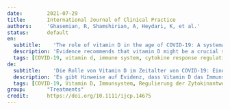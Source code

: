 ```yaml
---
date:        2021-07-29
title:       International Journal of Clinical Practice 
authors:     'Ghasemian, R, Shamshirian, A, Heydari, K, et al.'
status:      default
en:
  subtitle:    'The role of vitamin D in the age of COVID-19: A systematic review and meta-analysis'
  description: 'Evidence recommends that vitamin D might be a crucial supportive agent for the immune system, mainly in cytokine response regulation against COVID-19. Hence, we carried out a systematic review and meta-analysis in order to maximise the use of everything that exists about the role of vitamin D in the COVID-19. A systematic search was performed in PubMed, Scopus, Embase and Web of Science up to December 18, 2020. Studies focused on the role of vitamin D in confirmed COVID-19 patients were entered into the systematic review. Twenty-three studies containing 11 901 participants entered into the meta-analysis. The meta-analysis indicated that 41% of COVID-19 patients were suffering from vitamin D deficiency, and in 42% of patients, levels of vitamin D were insufficient. The serum 25-hydroxyvitamin D concentration was 20.3 ng/mL among all COVID-19 patients. The odds of getting infected with SARS-CoV-2 are 3.3 times higher among individuals with vitamin D deficiency. The chance of developing severe COVID-19 is about five times higher in patients with vitamin D deficiency. There is no significant association between vitamin D status and higher mortality rates. This study found that most of the COVID-19 patients were suffering from vitamin D deficiency/insufficiency. Also, there is about three times higher chance of getting infected with SARS-CoV-2 among vitamin-D-deficient individuals and about five times higher probability of developing the severe disease in vitamin-D-deficient patients. Vitamin D deficiency showed no significant association with mortality rates in this population.'
  tags: [COVID-19, vitamin d, immune system, cytokine response regulation]
de: 
  subtitle:    'Die Rolle von Vitamin D im Zeitalter von COVID-19: Eine systematische Überprüfung und Meta-Analyse'
  description: 'Es gibt Hinweise auf Evidenz, dass Vitamin D das Immunsystem entscheidend unterstützen könnte, vor allem bei der Regulierung der Zytokinreaktion gegen COVID-19. Daher haben wir eine systematische Überprüfung und Meta-Analyse durchgeführt, um alles, was es über die Rolle von Vitamin D bei COVID-19 gibt, bestmöglich zu nutzen. Es wurde eine systematische Suche in PubMed, Scopus, Embase und Web of Science bis zum 18. Dezember 2020 durchgeführt. Studien, die sich mit der Rolle von Vitamin D bei bestätigten COVID-19-Patienten befassten, wurden in die systematische Überprüfung aufgenommen. Dreiundzwanzig Studien mit 11 901 Teilnehmern wurden in die Meta-Analyse aufgenommen. Die Meta-Analyse ergab, dass 41 % der COVID-19-Patienten an einem Vitamin-D-Mangel litten, und bei 42 % der Patienten war der Vitamin-D-Spiegel unzureichend. Die 25-Hydroxyvitamin-D-Konzentration im Serum betrug bei allen COVID-19-Patienten 20,3 ng/ml. Die Wahrscheinlichkeit, sich mit SARS-CoV-2 zu infizieren, ist bei Personen mit Vitamin-D-Mangel 3,3-mal höher. Die Wahrscheinlichkeit, eine schwere COVID-19-Erkrankung zu entwickeln, ist bei Patienten mit Vitamin-D-Mangel etwa fünfmal so hoch. Es gibt keinen signifikanten Zusammenhang zwischen dem Vitamin-D-Status und einer höheren Sterblichkeitsrate. In dieser Studie wurde festgestellt, dass die meisten COVID-19-Patienten unter Vitamin-D-Mangel litten. Außerdem ist die Wahrscheinlichkeit, sich mit SARS-CoV-2 zu infizieren, bei Personen mit Vitamin-D-Mangel etwa dreimal so hoch und die Wahrscheinlichkeit, eine schwere Krankheit zu entwickeln, bei Patienten mit Vitamin-D-Mangel etwa fünfmal so hoch. Ein signifikanter Zusammenhang zwischen Vitamin-D-Mangel und der Sterblichkeitsrate in dieser Population wurde nicht festgestellt.'
  tags: [COVID-19, Vitamin D, Immunsystem, Regulierung der Zytokinantwort]
group:       "Treatments"
credit:      https://doi.org/10.1111/ijcp.14675
---
```

